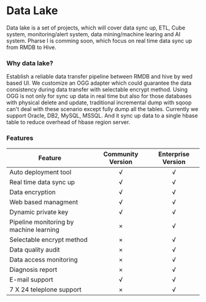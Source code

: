 # Data Lake
Data lake is a set of projects, which will cover data sync up, ETL, Cube system, monitoring/alert system, data mining/machine learing and AI system. Pharse I is comming soon, which focus on real time data sync up from RMDB to Hive.

### Why data lake?
Establish a reliable data transfer pipeline between RMDB and hive by wed based UI. We customize an OGG adapter which could guarantee the data consistency during data transfer with selectable encrypt method. Using OGG is not only for sync up data in real time but also for those databases with physical delete and update, traditional incremental dump with sqoop can't deal with these scenario except fully dump all the tables. Currently we support Oracle, DB2, MySQL, MSSQL. And it sync up data to a single hbase table to reduce overhead of hbase region server.

### Features

| Feature        | Community Version | Enterprise Version  |
| ------------- |:-------------:| :-----:|
| Auto deployment tool|√|√|
| Real time data sync up|√|√|
| Data encryption|√|√|
| Web based managment|√|√|
| Dynamic private key|√|√|
| Pipeline monitoring by machine learning|×|√|
| Selectable encrypt method|×|√|
| Data quality audit|×|√|
| Data access monitoring|×|√|
| Diagnosis report|×|√|
| E-mail support|√|√|
| 7 X 24 teleplone support|×|√|
